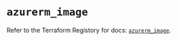 # `azurerm_image`

Refer to the Terraform Registory for docs: [`azurerm_image`](https://registry.terraform.io/providers/hashicorp/azurerm/3.57.0/docs/resources/image).

